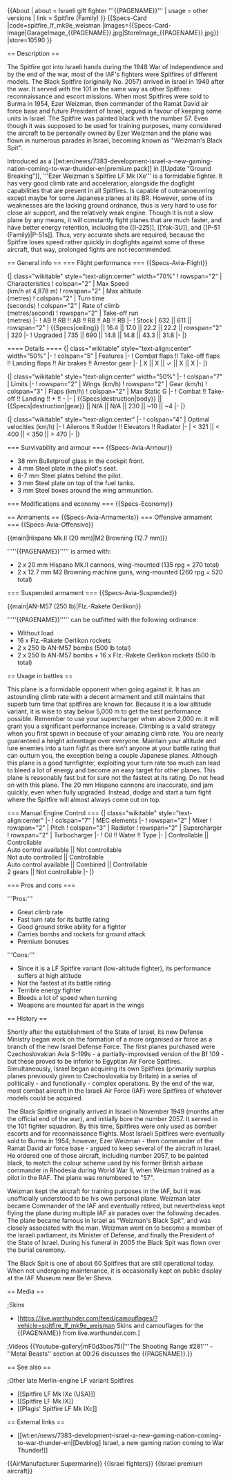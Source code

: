{{About
| about = Israeli gift fighter '''{{PAGENAME}}'''
| usage = other versions
| link = Spitfire (Family)
}}
{{Specs-Card
|code=spitfire_lf_mk9e_weisman
|images={{Specs-Card-Image|GarageImage_{{PAGENAME}}.jpg|StoreImage_{{PAGENAME}}.jpg}}
|store=10590
}}

== Description ==
<!-- ''In the description, the first part should be about the history of and the creation and combat usage of the aircraft, as well as its key features. In the second part, tell the reader about the aircraft in the game. Insert a screenshot of the vehicle, so that if the novice player does not remember the vehicle by name, he will immediately understand what kind of vehicle the article is talking about.'' -->
The Spitfire got into Israeli hands during the 1948 War of Independence and by the end of the war, most of the IAF's fighters were Spitfires of different models. The Black Spitfire (originally No. 2057) arrived in Israel in 1949 after the war. It served with the 101 in the same way as other Spitfires: reconnaissance and escort missions. When most Spitfires were sold to Burma in 1954, Ezer Weizman, then commander of the Ramat David air force base and future President of Israel, argued in favour of keeping some units in Israel. The Spitfire was painted black with the number 57. Even though it was supposed to be used for training purposes, many considered the aircraft to be personally owned by Ezer Weizman and the plane was flown in numerous parades in Israel, becoming known as "Weizman's Black Spit".

Introduced as a [[wt:en/news/7383-development-israel-a-new-gaming-nation-coming-to-war-thunder-en|premium pack]] in [[Update "Ground Breaking"]], '''Ezer Weizman's Spitfire LF Mk IXe''' is a formidable fighter. It has very good climb rate and acceleration, alongside the dogfight capabilities that are present in all Spitfires. Is capable of outmanoeuvring except maybe for some Japanese planes at its BR. However, some of its weaknesses are the lacking ground ordnance, thus is very hard to use for close air support, and the relatively weak engine. Though it is not a slow plane by any means, it will constantly fight planes that are much faster, and have better energy retention, including the [[I-225]], [[Yak-3U]], and [[P-51 (Family)|P-51s]]. Thus, very accurate shots are required, because the Spitfire loses speed rather quickly in dogfights against some of these aircraft, that way, prolonged fights are not recommended.

== General info ==
=== Flight performance ===
{{Specs-Avia-Flight}}
<!-- ''Describe how the aircraft behaves in the air. Speed, manoeuvrability, acceleration and allowable loads - these are the most important characteristics of the vehicle.'' -->

{| class="wikitable" style="text-align:center" width="70%"
! rowspan="2" | Characteristics
! colspan="2" | Max Speed<br>(km/h at 4,878 m)
! rowspan="2" | Max altitude<br>(metres)
! colspan="2" | Turn time<br>(seconds)
! colspan="2" | Rate of climb<br>(metres/second)
! rowspan="2" | Take-off run<br>(metres)
|-
! AB !! RB !! AB !! RB !! AB !! RB
|-
! Stock
| 632 || 611 || rowspan="2" | {{Specs|ceiling}} || 16.4 || 17.0 || 22.2 || 22.2 || rowspan="2" | 320
|-
! Upgraded
| 735 || 690 || 14.8 || 14.8 || 43.3 || 31.8
|-
|}

==== Details ====
{| class="wikitable" style="text-align:center" width="50%"
|-
! colspan="5" | Features
|-
! Combat flaps !! Take-off flaps !! Landing flaps !! Air brakes !! Arrestor gear
|-
| X || X || ✓ || X || X     <!-- ✓ -->
|-
|}

{| class="wikitable" style="text-align:center" width="50%"
|-
! colspan="7" | Limits
|-
! rowspan="2" | Wings (km/h)
! rowspan="2" | Gear (km/h)
! colspan="3" | Flaps (km/h)
! colspan="2" | Max Static G
|-
! Combat !! Take-off !! Landing !! + !! -
|-
| {{Specs|destruction|body}} || {{Specs|destruction|gear}} || N/A || N/A || 230 || ~10 || ~4
|-
|}

{| class="wikitable" style="text-align:center"
|-
! colspan="4" | Optimal velocities (km/h)
|-
! Ailerons !! Rudder !! Elevators !! Radiator
|-
| < 321 || < 400 || < 350 || > 470
|-
|}

=== Survivability and armour ===
{{Specs-Avia-Armour}}
<!-- ''Examine the survivability of the aircraft. Note how vulnerable the structure is and how secure the pilot is, whether the fuel tanks are armoured, etc. Describe the armour, if there is any, and also mention the vulnerability of other critical aircraft systems.'' -->

* 38 mm Bulletproof glass in the cockpit front.
* 4 mm Steel plate in the pilot's seat.
* 6-7 mm Steel plates behind the pilot.
* 3 mm Steel plate on top of the fuel tanks.
* 3 mm Steel boxes around the wing ammunition.

=== Modifications and economy ===
{{Specs-Economy}}

== Armaments ==
{{Specs-Avia-Armaments}}
=== Offensive armament ===
{{Specs-Avia-Offensive}}
<!-- ''Describe the offensive armament of the aircraft, if any. Describe how effective the cannons and machine guns are in a battle, and also what belts or drums are better to use. If there is no offensive weaponry, delete this subsection.'' -->
{{main|Hispano Mk.II (20 mm)|M2 Browning (12.7 mm)}}

'''''{{PAGENAME}}''''' is armed with:

* 2 x 20 mm Hispano Mk.II cannons, wing-mounted (135 rpg = 270 total)
* 2 x 12.7 mm M2 Browning machine guns, wing-mounted (260 rpg = 520 total)

=== Suspended armament ===
{{Specs-Avia-Suspended}}
<!-- ''Describe the aircraft's suspended armament: additional cannons under the wings, bombs, rockets and torpedoes. This section is especially important for bombers and attackers. If there is no suspended weaponry remove this subsection.'' -->
{{main|AN-M57 (250 lb)|Flz.-Rakete Oerlikon}}

'''''{{PAGENAME}}''''' can be outfitted with the following ordnance:

* Without load
* 16 x Flz.-Rakete Oerlikon rockets
* 2 x 250 lb AN-M57 bombs (500 lb total)
* 2 x 250 lb AN-M57 bombs + 16 x Flz.-Rakete Oerlikon rockets (500 lb total)

== Usage in battles ==
<!-- ''Describe the tactics of playing in the aircraft, the features of using aircraft in a team and advice on tactics. Refrain from creating a "guide" - do not impose a single point of view, but instead, give the reader food for thought. Examine the most dangerous enemies and give recommendations on fighting them. If necessary, note the specifics of the game in different modes (AB, RB, SB).'' -->
This plane is a formidable opponent when going against it. It has an astounding climb rate with a decent armament and still maintains that superb turn time that spitfires are known for. Because it is a low altitude variant, it is wise to stay below 5,000 m to get the best performance possible. Remember to use your supercharger when above 2,000 m: it will grant you a significant performance increase. Climbing is a valid strategy when you first spawn in because of your amazing climb rate. You are nearly guaranteed a height advantage over everyone. Maintain your altitude and lure enemies into a turn fight as there isn't anyone at your battle rating that can outturn you, the exception being a couple Japanese planes. Although this plane is a good turnfighter, exploiting your turn rate too much can lead to bleed a lot of energy and become an easy target for other planes. This plane is reasonably fast but for sure not the fastest at its rating. Do not head on with this plane. The 20 mm Hispano cannons are inaccurate, and jam quickly, even when fully upgraded. Instead, dodge and start a turn fight where the Spitfire will almost always come out on top.

=== Manual Engine Control ===
{| class="wikitable" style="text-align:center"
|-
! colspan="7" | MEC elements
|-
! rowspan="2" | Mixer
! rowspan="2" | Pitch
! colspan="3" | Radiator
! rowspan="2" | Supercharger
! rowspan="2" | Turbocharger
|-
! Oil !! Water !! Type
|-
| Controllable || Controllable<br>Auto control available || Not controllable<br>Not auto controlled || Controllable<br>Auto control available || Combined || Controllable<br>2 gears || Not controllable
|-
|}

=== Pros and cons ===
<!-- ''Summarise and briefly evaluate the vehicle in terms of its characteristics and combat effectiveness. Mark its pros and cons in the bulleted list. Try not to use more than 6 points for each of the characteristics. Avoid using categorical definitions such as "bad", "good" and the like - use substitutions with softer forms such as "inadequate" and "effective".'' -->

'''Pros:'''

* Great climb rate
* Fast turn rate for its battle rating
* Good ground strike ability for a fighter
* Carries bombs and rockets for ground attack
* Premium bonuses

'''Cons:'''

* Since it is a LF Spitfire variant (low-altitude fighter), its performance suffers at high altitude
* Not the fastest at its battle rating
* Terrible energy fighter
* Bleeds a lot of speed when turning
* Weapons are mounted far apart in the wings

== History ==
<!-- ''Describe the history of the creation and combat usage of the aircraft in more detail than in the introduction. If the historical reference turns out to be too long, take it to a separate article, taking a link to the article about the vehicle and adding a block "/History" (example: <nowiki>https://wiki.warthunder.com/(Vehicle-name)/History</nowiki>) and add a link to it here using the <code>main</code> template. Be sure to reference text and sources by using <code><nowiki><ref></ref></nowiki></code>, as well as adding them at the end of the article with <code><nowiki><references /></nowiki></code>. This section may also include the vehicle's dev blog entry (if applicable) and the in-game encyclopedia description (under <code><nowiki>=== In-game description ===</nowiki></code>, also if applicable).'' -->
Shortly after the establishment of the State of Israel, its new Defense Ministry began work on the formation of a more organised air force as a branch of the new Israel Defense Force. The first planes purchased were Czechoslovakian Avia S-199s - a partially-improvised version of the Bf 109 - but these proved to be inferior to Egyptian Air Force Spitfires. Simultaneously, Israel began acquiring its own Spitfires (primarily surplus planes previously given to Czechoslovakia by Britain) in a series of politically - and functionally - complex operations. By the end of the war, most combat aircraft in the Israeli Air Force (IAF) were Spitfires of whatever models could be acquired.

The Black Spitfire originally arrived in Israel in November 1949 (months after the official end of the war), and initially bore the number 2057. It served in the 101 fighter squadron. By this time, Spitfires were only used as bomber escorts and for reconnaissance flights. Most Israeli Spitfires were eventually sold to Burma in 1954; however, Ezer Weizman - then commander of the Ramat David air force base - argued to keep several of the aircraft in Israel. He ordered one of those aircraft, including number 2057, to be painted black, to match the colour scheme used by his former British airbase commander in Rhodesia during World War II, when Weizman trained as a pilot in the RAF. The plane was renumbered to "57".

Weizman kept the aircraft for training purposes in the IAF, but it was unofficially understood to be his own personal plane. Weizman later became Commander of the IAF and eventually retired, but nevertheless kept flying the plane during multiple IAF air parades over the following decades. The plane became famous in Israel as "Weizman's Black Spit", and was closely associated with the man. Weizman went on to become a member of the Israeli parliament, its Minister of Defense, and finally the President of the State of Israel. During his funeral in 2005 the Black Spit was flown over the burial ceremony.

The Black Spit is one of about 60 Spitfires that are still operational today. When not undergoing maintenance, it is occasionally kept on public display at the IAF Museum near Be'er Sheva.

== Media ==
<!-- ''Excellent additions to the article would be video guides, screenshots from the game, and photos.'' -->

;Skins

* [https://live.warthunder.com/feed/camouflages/?vehicle=spitfire_lf_mk9e_weisman Skins and camouflages for the {{PAGENAME}} from live.warthunder.com.]

;Videos
{{Youtube-gallery|mF0d3bos75I|'''The Shooting Range #281''' - ''Metal Beasts'' section at 00:26 discusses the {{PAGENAME}}.}}

== See also ==
<!-- ''Links to the articles on the War Thunder Wiki that you think will be useful for the reader, for example:''
* ''reference to the series of the aircraft;''
* ''links to approximate analogues of other nations and research trees.'' -->

;Other late Merlin-engine LF variant Spitfires

* [[Spitfire LF Mk IXc (USA)]]
* [[Spitfire LF Mk IX]]
* [[Plagis' Spitfire LF Mk IXc]]

== External links ==
<!-- ''Paste links to sources and external resources, such as:''
* ''topic on the official game forum;''
* ''other literature.'' -->

* [[wt:en/news/7383-development-israel-a-new-gaming-nation-coming-to-war-thunder-en|[Devblog] Israel, a new gaming nation coming to War Thunder!]]

{{AirManufacturer Supermarine}}
{{Israel fighters}}
{{Israel premium aircraft}}